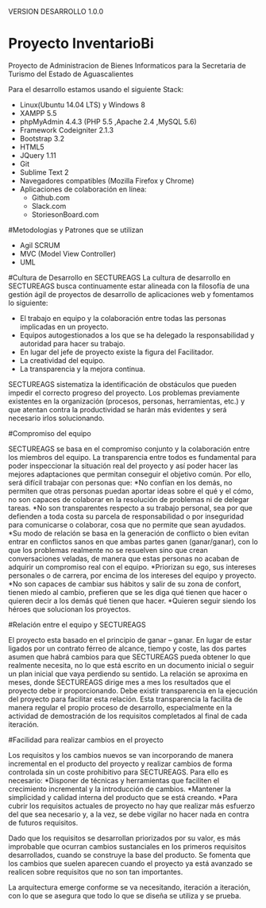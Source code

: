 VERSION DESARROLLO
1.0.0

# Proyecto InventarioBi
Proyecto de Administracion de Bienes Informaticos para la Secretaria de Turismo del Estado de Aguascalientes

Para el desarrollo estamos usando el siguiente Stack:

* Linux(Ubuntu 14.04 LTS) y Windows 8
* XAMPP 5.5
* phpMyAdmin 4.4.3 (PHP 5.5  ,Apache 2.4 ,MySQL 5.6)
* Framework Codeigniter 2.1.3
* Bootstrap 3.2
* HTML5
* JQuery 1.11
* Git
* Sublime Text 2
* Navegadores compatibles (Mozilla Firefox y Chrome)
* Aplicaciones de colaboración en línea:
   * Github.com
   * Slack.com
   * StoriesonBoard.com

#Metodologias y Patrones que se utilizan
* Agil SCRUM
* MVC (Model View Controller)
* UML 

#Cultura de Desarrollo en SECTUREAGS
La cultura de desarrollo en SECTUREAGS busca continuamente estar alineada con la filosofía de una gestión ágil de proyectos de desarrollo de aplicaciones web y fomentamos lo siguiente:

   * El trabajo en equipo y la colaboración entre todas las personas implicadas en un proyecto.
   * Equipos autogestionados a los que se ha delegado la responsabilidad y autoridad para hacer su trabajo.
   * En lugar del jefe de proyecto existe la figura del Facilitador.
   * La creatividad del equipo.
   * La transparencia y la mejora continua.

SECTUREAGS sistematiza la identificación de obstáculos que pueden impedir el correcto progreso del proyecto. Los problemas previamente existentes en la organización (procesos, personas, herramientas, etc.) y que atentan contra la productividad se harán más evidentes y será necesario irlos solucionando.

#Compromiso del equipo
 
SECTUREAGS se basa en el compromiso conjunto y la colaboración entre los miembros del equipo. La transparencia entre todos es fundamental para poder inspeccionar la situación real del proyecto y así poder hacer las mejores adaptaciones que permitan conseguir el objetivo común. Por ello, será difícil trabajar con personas que:
   *No confían en los demás, no permiten que otras personas puedan aportar ideas sobre el qué y el cómo, no son capaces de colaborar en la resolución de problemas ni de delegar tareas.
   *No son transparentes respecto a su trabajo personal, sea por que defienden a toda costa su parcela de responsabilidad o por inseguridad para comunicarse o colaborar, cosa que no permite que sean ayudados.
   *Su modo de relación se basa en la generación de conflicto o bien evitan entrar en conflictos sanos en que ambas partes ganen (ganar/ganar), con lo que los problemas realmente no se resuelven sino que crean conversaciones veladas, de manera que estas personas no acaban de adquirir un compromiso real con el equipo.
   *Priorizan su ego, sus intereses personales o de carrera, por encima de los intereses del equipo y proyecto.
   *No son capaces de cambiar sus hábitos y salir de su zona de confort, tienen miedo al cambio, prefieren que se les diga qué tienen que hacer o quieren decir a los demás qué tienen que hacer.
   *Quieren seguir siendo los héroes que solucionan los proyectos.

#Relación entre el equipo y SECTUREAGS

El proyecto esta basado en el principio de ganar – ganar. En lugar de estar ligados por un contrato férreo de alcance, tiempo y coste, las dos partes asumen que habrá cambios para que SECTUREAGS pueda obtener lo que realmente necesita, no lo que está escrito en un documento inicial o seguir un plan inicial que vaya perdiendo su sentido. La relación se aproxima en meses, donde SECTUREAGS dirige mes a mes los resultados que el proyecto debe ir proporcionando.
Debe existir transparencia en la ejecución del proyecto para facilitar esta relación. Esta transparencia la facilita de manera regular el propio proceso de desarrollo, especialmente en la actividad de demostración de los requisitos completados al final de cada iteración.

#Facilidad para realizar cambios en el proyecto

Los requisitos y los cambios nuevos se van incorporando de manera incremental en el producto del proyecto y realizar cambios de forma controlada sin un coste prohibitivo para SECTUREAGS. Para ello es necesario:
   *Disponer de técnicas y herramientas que faciliten el crecimiento incremental y la introducción de cambios.
   *Mantener la simplicidad y calidad interna del producto que se está creando.
   *Para cubrir los requisitos actuales de proyecto no hay que realizar más esfuerzo del que sea necesario y, a la vez, se debe vigilar no hacer nada en contra de futuros requisitos.

Dado que los requisitos se desarrollan priorizados por su valor, es más improbable que ocurran cambios sustanciales en los primeros requisitos desarrollados, cuando se construye la base del producto. Se fomenta que los cambios que suelen aparecen cuando el proyecto ya está avanzado se realicen sobre requisitos que no son tan importantes.
 
La arquitectura emerge conforme se va necesitando, iteración a iteración, con lo que se asegura que todo lo que se diseña se utiliza y se prueba.
